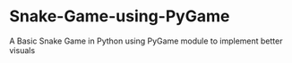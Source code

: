 # Snake-Game-using-PyGame
A Basic Snake Game in Python using PyGame module to implement better visuals
